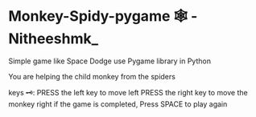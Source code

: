 # Monkey-Spidy-pygame 🕸️ - Nitheeshmk_
Simple game like Space Dodge use Pygame library in Python


You are helping the child monkey from the spiders

keys 🗝️:
PRESS the left key to move left
PRESS the right key to move the monkey right
if the game is completed, Press SPACE to play again

